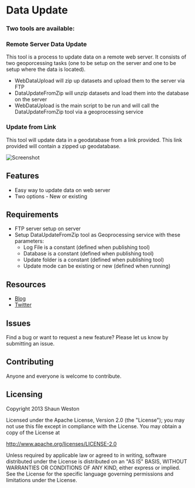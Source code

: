 # Data Update

### Two tools are available:

### Remote Server Data Update
This tool is a process to update data on a remote web server. It consists of two geoporcessing tasks (one to be
setup on the server and one to be setup where the data is located).

* WebDataUpload will zip up datasets and upload them to the server via FTP
* DataUpdateFromZip will unzip datasets and load them into the database on the server
* WebDataUpload is the main script to be run and will call the DataUpdateFromZip tool via a geoprocessing service

### Update from Link
This tool will update data in a geodatabase from a link provided. This link provided will contain a zipped up geodatabase.

![Screenshot](/Screenshot.jpg)


## Features

* Easy way to update data on web server
* Two options - New or existing


## Requirements

* FTP server setup on server
* Setup DataUpdateFromZip tool as Geoprocessing service with these parameters:
	* Log File is a constant (defined when publishing tool)
	* Database is a constant (defined when publishing tool)
	* Update folder is a constant (defined when publishing tool)
	* Update mode can be existing or new (defined when running)


## Resources

* [Blog](http://westonelli.wordpress.com)
* [Twitter](https://twitter.com/Westonelli)


## Issues

Find a bug or want to request a new feature?  Please let us know by submitting an issue.


## Contributing

Anyone and everyone is welcome to contribute. 


## Licensing
Copyright 2013 Shaun Weston

Licensed under the Apache License, Version 2.0 (the "License");
you may not use this file except in compliance with the License.
You may obtain a copy of the License at

   http://www.apache.org/licenses/LICENSE-2.0

Unless required by applicable law or agreed to in writing, software
distributed under the License is distributed on an "AS IS" BASIS,
WITHOUT WARRANTIES OR CONDITIONS OF ANY KIND, either express or implied.
See the License for the specific language governing permissions and
limitations under the License.